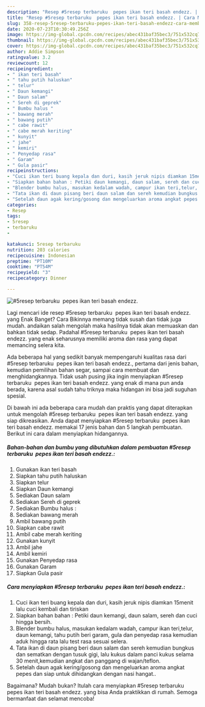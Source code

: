 ```yaml
---
description: "Resep #5resep terbaruku  pepes ikan teri basah endezz. | Cara Membuat #5resep terbaruku  pepes ikan teri basah endezz. Yang Paling Enak"
title: "Resep #5resep terbaruku  pepes ikan teri basah endezz. | Cara Membuat #5resep terbaruku  pepes ikan teri basah endezz. Yang Paling Enak"
slug: 358-resep-5resep-terbaruku-pepes-ikan-teri-basah-endezz-cara-membuat-5resep-terbaruku-pepes-ikan-teri-basah-endezz-yang-paling-enak
date: 2020-07-23T10:30:49.256Z
image: https://img-global.cpcdn.com/recipes/abec431baf35bec3/751x532cq70/5resep-terbaruku-pepes-ikan-teri-basah-endezz-foto-resep-utama.jpg
thumbnail: https://img-global.cpcdn.com/recipes/abec431baf35bec3/751x532cq70/5resep-terbaruku-pepes-ikan-teri-basah-endezz-foto-resep-utama.jpg
cover: https://img-global.cpcdn.com/recipes/abec431baf35bec3/751x532cq70/5resep-terbaruku-pepes-ikan-teri-basah-endezz-foto-resep-utama.jpg
author: Addie Simpson
ratingvalue: 3.2
reviewcount: 12
recipeingredient:
- " ikan teri basah"
- " tahu putih haluskan"
- " telur"
- " Daun kemangi"
- " Daun salam"
- " Sereh di geprek"
- " Bumbu halus "
- " bawang merah"
- " bawang putih"
- " cabe rawit"
- " cabe merah keriting"
- " kunyit"
- " jahe"
- " kemiri"
- " Penyedap rasa"
- " Garam"
- " Gula pasir"
recipeinstructions:
- "Cuci ikan teri buang kepala dan duri, kasih jeruk nipis diamkan 15menit lalu cuci kembali dan tiriskan"
- "Siapkan bahan bahan : Petiki daun kemangi, daun salam, sereh dan cuci hingga bersih."
- "Blender bumbu halus, masukan kedalam wadah, campur ikan teri,telur, daun kemangi, tahu putih beri garam, gula dan penyedap rasa kemudian aduk hingga rata lalu test rasa sesuai selera."
- "Tata ikan di daun pisang beri daun salam dan sereh kemudian bungkus dan sematkan dengan tusuk gigi, lalu kukus dalam panci kukus selama 30 menit,kemudian angkat dan panggang di wajan/teflon."
- "Setelah daun agak kering/gosong dan mengeluarkan aroma angkat pepes dan siap untuk dihidangkan dengan nasi hangat.."
categories:
- Resep
tags:
- 5resep
- terbaruku
- 

katakunci: 5resep terbaruku  
nutrition: 203 calories
recipecuisine: Indonesian
preptime: "PT10M"
cooktime: "PT54M"
recipeyield: "3"
recipecategory: Dinner

---
```



![#5resep terbaruku  pepes ikan teri basah endezz.](https://img-global.cpcdn.com/recipes/abec431baf35bec3/751x532cq70/5resep-terbaruku-pepes-ikan-teri-basah-endezz-foto-resep-utama.jpg)

Lagi mencari ide resep #5resep terbaruku  pepes ikan teri basah endezz. yang Enak Banget? Cara Bikinnya memang tidak susah dan tidak juga mudah. andaikan salah mengolah maka hasilnya tidak akan memuaskan dan bahkan tidak sedap. Padahal #5resep terbaruku  pepes ikan teri basah endezz. yang enak seharusnya memiliki aroma dan rasa yang dapat memancing selera kita.

Ada beberapa hal yang sedikit banyak mempengaruhi kualitas rasa dari #5resep terbaruku  pepes ikan teri basah endezz., pertama dari jenis bahan, kemudian pemilihan bahan segar, sampai cara membuat dan menghidangkannya. Tidak usah pusing jika ingin menyiapkan #5resep terbaruku  pepes ikan teri basah endezz. yang enak di mana pun anda berada, karena asal sudah tahu triknya maka hidangan ini bisa jadi suguhan spesial.




Di bawah ini ada beberapa cara mudah dan praktis yang dapat diterapkan untuk mengolah #5resep terbaruku  pepes ikan teri basah endezz. yang siap dikreasikan. Anda dapat menyiapkan #5resep terbaruku  pepes ikan teri basah endezz. memakai 17 jenis bahan dan 5 langkah pembuatan. Berikut ini cara dalam menyiapkan hidangannya.

<!--inarticleads1-->

##### Bahan-bahan dan bumbu yang dibutuhkan dalam pembuatan #5resep terbaruku  pepes ikan teri basah endezz.:

1. Gunakan  ikan teri basah
1. Siapkan  tahu putih haluskan
1. Siapkan  telur
1. Siapkan  Daun kemangi
1. Sediakan  Daun salam
1. Sediakan  Sereh di geprek
1. Sediakan  Bumbu halus :
1. Sediakan  bawang merah
1. Ambil  bawang putih
1. Siapkan  cabe rawit
1. Ambil  cabe merah keriting
1. Gunakan  kunyit
1. Ambil  jahe
1. Ambil  kemiri
1. Gunakan  Penyedap rasa
1. Gunakan  Garam
1. Siapkan  Gula pasir




<!--inarticleads2-->

##### Cara menyiapkan #5resep terbaruku  pepes ikan teri basah endezz.:

1. Cuci ikan teri buang kepala dan duri, kasih jeruk nipis diamkan 15menit lalu cuci kembali dan tiriskan
1. Siapkan bahan bahan : Petiki daun kemangi, daun salam, sereh dan cuci hingga bersih.
1. Blender bumbu halus, masukan kedalam wadah, campur ikan teri,telur, daun kemangi, tahu putih beri garam, gula dan penyedap rasa kemudian aduk hingga rata lalu test rasa sesuai selera.
1. Tata ikan di daun pisang beri daun salam dan sereh kemudian bungkus dan sematkan dengan tusuk gigi, lalu kukus dalam panci kukus selama 30 menit,kemudian angkat dan panggang di wajan/teflon.
1. Setelah daun agak kering/gosong dan mengeluarkan aroma angkat pepes dan siap untuk dihidangkan dengan nasi hangat..




Bagaimana? Mudah bukan? Itulah cara menyiapkan #5resep terbaruku  pepes ikan teri basah endezz. yang bisa Anda praktikkan di rumah. Semoga bermanfaat dan selamat mencoba!
